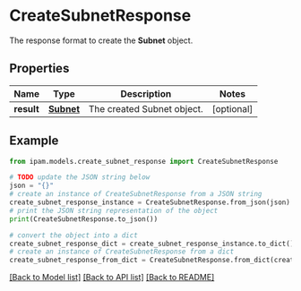 # CreateSubnetResponse

The response format to create the __Subnet__ object.

## Properties

Name | Type | Description | Notes
------------ | ------------- | ------------- | -------------
**result** | [**Subnet**](Subnet.md) | The created Subnet object. | [optional] 

## Example

```python
from ipam.models.create_subnet_response import CreateSubnetResponse

# TODO update the JSON string below
json = "{}"
# create an instance of CreateSubnetResponse from a JSON string
create_subnet_response_instance = CreateSubnetResponse.from_json(json)
# print the JSON string representation of the object
print(CreateSubnetResponse.to_json())

# convert the object into a dict
create_subnet_response_dict = create_subnet_response_instance.to_dict()
# create an instance of CreateSubnetResponse from a dict
create_subnet_response_from_dict = CreateSubnetResponse.from_dict(create_subnet_response_dict)
```
[[Back to Model list]](../README.md#documentation-for-models) [[Back to API list]](../README.md#documentation-for-api-endpoints) [[Back to README]](../README.md)


